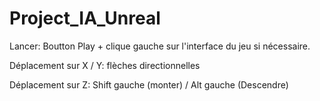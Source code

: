 # Project_IA_Unreal

Lancer: Boutton Play + clique gauche sur l'interface du jeu si nécessaire.
 
Déplacement sur X / Y: flèches directionnelles

Déplacement sur Z: Shift gauche (monter) / Alt gauche (Descendre) 
